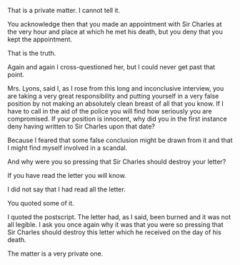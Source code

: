 That is a private matter. I cannot tell it.

You acknowledge then that you made an appointment with Sir Charles at
the very hour and place at which he met his death, but you deny that you
kept the appointment.

That is the truth.

Again and again I cross-questioned her, but I could never get past that
point.

Mrs. Lyons, said I, as I rose from this long and inconclusive
interview, you are taking a very great responsibility and putting
yourself in a very false position by not making an absolutely clean
breast of all that you know. If I have to call in the aid of the police
you will find how seriously you are compromised. If your position is
innocent, why did you in the first instance deny having written to Sir
Charles upon that date?

Because I feared that some false conclusion might be drawn from it and
that I might find myself involved in a scandal.

And why were you so pressing that Sir Charles should destroy your
letter?

If you have read the letter you will know.

I did not say that I had read all the letter.

You quoted some of it.

I quoted the postscript. The letter had, as I said, been burned and it
was not all legible. I ask you once again why it was that you were so
pressing that Sir Charles should destroy this letter which he received
on the day of his death.

The matter is a very private one.
